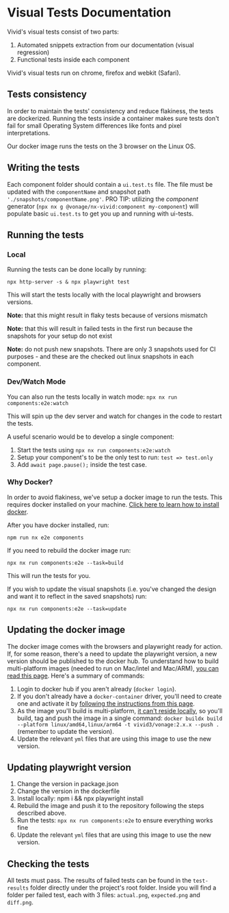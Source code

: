 # Visual Tests Documentation

Vivid's visual tests consist of two parts:

1. Automated snippets extraction from our documentation (visual regression)
2. Functional tests inside each component

Vivid's visual tests run on chrome, firefox and webkit (Safari).

## Tests consistency

In order to maintain the tests' consistency and reduce flakiness, the tests are dockerized. Running the tests inside a container makes sure tests don't fail for small Operating System differences like fonts and pixel interpretations.

Our docker image runs the tests on the 3 browser on the Linux OS.

## Writing the tests

Each component folder should contain a `ui.test.ts` file.
The file must be updated with the `componentName` and snapshot path `'./snapshots/componentName.png'`.
PRO TIP: utilizing the _component_ generator (`npx nx g @vonage/nx-vivid:component my-component`) will populate basic `ui.test.ts` to get you up and running with ui-tests.

## Running the tests

### Local

Running the tests can be done locally by running:

`npx http-server -s & npx playwright test`

This will start the tests locally with the local playwright and browsers versions.

**Note:** that this might result in flaky tests because of versions mismatch

**Note:** that this will result in failed tests in the first run because the snapshots for your setup do not exist

**Note:** do not push new snapshots. There are only 3 snapshots used for CI purposes - and these are the checked out linux snapshots in each component.

### Dev/Watch Mode

You can also run the tests locally in watch mode:
`npx nx run components:e2e:watch`

This will spin up the dev server and watch for changes in the code to restart the tests.

A useful scenario would be to develop a single component:

1. Start the tests using `npx nx run components:e2e:watch`
2. Setup your component's to be the only test to run: `test => test.only`
3. Add `await page.pause();` inside the test case.

### Why Docker?

In order to avoid flakiness, we've setup a docker image to run the tests. This requires docker installed on your machine. [Click here to learn how to install docker](https://docs.docker.com/get-docker/).

After you have docker installed, run:

`npm run nx e2e components`

If you need to rebuild the docker image run:

`npx nx run components:e2e --task=build`

This will run the tests for you.

If you wish to update the visual snapshots (i.e. you've changed the design and want it to reflect in the saved snapshots) run:

`npx nx run components:e2e --task=update`

## Updating the docker image

The docker image comes with the browsers and playwright ready for action.  If, for some reason, there's a need to update the playwright version, a new version should be published to the docker hub. To understand how to build multi-platform images (needed to run on Mac/intel and Mac/ARM), [you can read this page](https://docs.docker.com/build/building/multi-platform/). Here's a summary of commands:

1. Login to docker hub if you aren't already (`docker login`).
2. If you don't already have a `docker-container` driver, you'll need to create one and activate it by [following the instructions from this page](https://docs.docker.com/build/building/multi-platform/#getting-started).
3. As the image you'll build is multi-platform, [it can't reside locally](https://github.com/docker/buildx/issues/166#issuecomment-544827163), so you'll build, tag and push the image in a single command: `docker buildx build --platform linux/amd64,linux/arm64 -t vivid3/vonage:2.x.x --push .` (remember to update the version).
4. Update the relevant `yml` files that are using this image to use the new version.

## Updating playwright version

1. Change the version in package.json
2. Change the version in the dockerfile
3. Install locally: npm i && npx playwright install
4. Rebuild the image and push it to the repository following the steps described above.
5. Run the tests: `npx nx run components:e2e` to ensure everything works fine
6. Update the relevant `yml` files that are using this image to use the new version.

## Checking the tests

All tests must pass. The results of failed tests can be found in the `test-results` folder directly under the project's root folder.  Inside you will find a folder per failed test, each with 3 files: `actual.png`, `expected.png` and `diff.png`.
